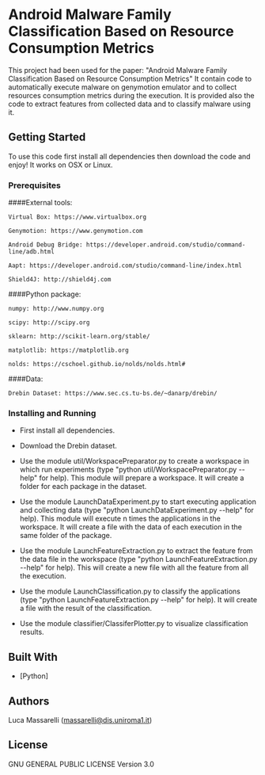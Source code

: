 # Android Malware Family Classification Based on Resource Consumption Metrics

This project had been used for the paper: 
"Android Malware Family Classification Based on Resource Consumption Metrics"
It contain code to automatically execute malware on genymotion emulator and to collect 
resources consumption metrics during the execution.
It is provided also the code to extract features from collected data and to classify 
malware using it.


## Getting Started

To use this code first install all dependencies then download the code and enjoy!
It works on OSX or Linux.

### Prerequisites

####External tools:

```
Virtual Box: https://www.virtualbox.org
```

```
Genymotion: https://www.genymotion.com
```

```
Android Debug Bridge: https://developer.android.com/studio/command-line/adb.html
```

```
Aapt: https://developer.android.com/studio/command-line/index.html
```

```
Shield4J: http://shield4j.com
```

####Python package:

```
numpy: http://www.numpy.org
```

```
scipy: http://scipy.org
```

```
sklearn: http://scikit-learn.org/stable/
```

```
matplotlib: https://matplotlib.org
```

```
nolds: https://cschoel.github.io/nolds/nolds.html#
```

####Data:

```
Drebin Dataset: https://www.sec.cs.tu-bs.de/~danarp/drebin/
```


### Installing and Running

- First install all dependencies.

- Download the Drebin dataset.

- Use the module util/WorkspacePreparator.py to create a workspace in which run experiments
  (type "python util/WorkspacePreparator.py --help" for help). This module will prepare a 
  workspace. It will create a folder for each package in the dataset. 

- Use the module LaunchDataExperiment.py to start executing application and collecting data
  (type "python LaunchDataExperiment.py --help" for help). This module will execute n times
  the applications in the workspace. It will create a file with the data of each execution
  in the same folder of the package.

- Use the module LaunchFeatureExtraction.py to extract the feature from the data file in 
  the workspace (type "python LaunchFeatureExtraction.py --help" for help). This will create
  a new file with all the feature from all the execution.

- Use the module LaunchClassification.py to classify the applications 
  (type "python LaunchFeatureExtraction.py --help" for help). It will create a file with 
  the result of the classification.

- Use the module classifier/ClassiferPlotter.py to visualize classification results.


## Built With

* [Python]

## Authors

Luca Massarelli (massarelli@dis.uniroma1.it)

## License

GNU GENERAL PUBLIC LICENSE Version 3.0